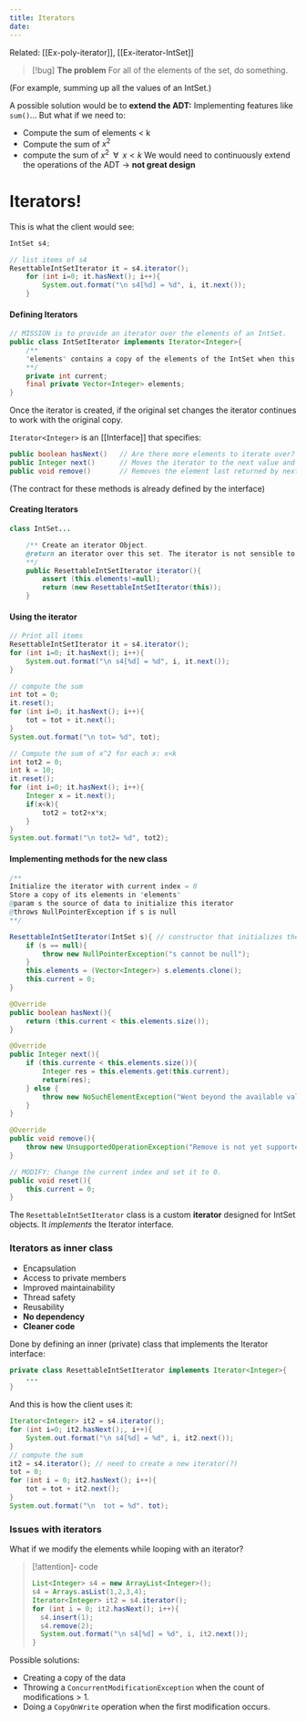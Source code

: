 ```yaml
---
title: Iterators
date:
---
```

Related: [[Ex-poly-iterator]], [[Ex-iterator-IntSet]]

> [!bug]  **The problem** 
 > For all of the elements of the set, do something. 

(For example, summing up all the values of an IntSet.)
 
 A possible solution would be to **extend the ADT:** 
 Implementing features like `sum()`... But what if we need to: 
 - Compute the sum of elements < k
 - Compute the sum of $x^{2}$ 
 - compute the sum of $x^{2} \;\; \forall \; \;x<k$ 
 We would need to continuously extend the operations of the ADT -> **not great design**

# Iterators!

This is what the client would see: 
```java
IntSet s4;

// list items of s4
ResettableIntSetIterator it = s4.iterator();
	for (int i=0; it.hasNext(); i++){
		System.out.format("\n s4[%d] = %d", i, it.next());
	}
```

#### Defining Iterators

```java
// MISSION is to provide an iterator over the elements of an IntSet. 
public class IntSetIterator implements Iterator<Integer>{
	/**
	"elements" contains a copy of the elements of the IntSet when this iterator is created. The data that have yet to be visited are elements[current, ...].
	**/
	private int current;
	final private Vector<Integer> elements;
}
```
Once the iterator is created, if the original set changes the iterator continues to work with the original copy. 

`Iterator<Integer>` is an [[Interface]] that specifies:
```java
public boolean hasNext()   // Are there more elements to iterate over?
public Integer next()      // Moves the iterator to the next value and returns its *value*  
public void remove()       // Removes the element last returned by next()
```
(The contract for these methods is already defined by the interface)

#### Creating Iterators

```java
class IntSet...

	/** Create an iterator Object. 
	@return an iterator over this set. The iterator is not sensible to mutations of this set. 
	**/
	public ResettableIntSetIterator iterator(){
		assert (this.elements!=null);
		return (new ResettableIntSetIterator(this));
	}
```

#### Using the iterator

```java
// Print all items
ResettableIntSetIterator it = s4.iterator();
for (int i=0; it.hasNext(); i++){
	System.out.format("\n s4[%d] = %d", i, it.next());
}

// compute the sum
int tot = 0;
it.reset();
for (int i=0; it.hasNext(); i++){
	tot = tot + it.next();
}
System.out.format("\n tot= %d", tot);

// Compute the sum of x^2 for each x: x<k
int tot2 = 0;
int k = 10;
it.reset();
for (int i=0; it.hasNext(); i++){
	Integer x = it.next();
	if(x<k){
		tot2 = tot2+x*x;
	}
}
System.out.format("\n tot2= %d", tot2);
```

#### Implementing methods for the new class

```java
/**
Initialize the iterator with current index = 0 
Store a copy of its elements in "elements"
@param s the source of data to initialize this iterator
@throws NullPointerException if s is null
**/

ResettableIntSetIterator(IntSet s){ // constructor that initializes the iterator. 
	if (s == null){
		throw new NullPointerException("s cannot be null");	
	}
	this.elements = (Vector<Integer>) s.elements.clone();
	this.current = 0;
}

@Override
public boolean hasNext(){
	return (this.current < this.elements.size());
}

@Override
public Integer next(){
	if (this.currente < this.elements.size()){
		Integer res = this.elements.get(this.current);
		return(res);
	} else {
		throw new NoSuchElementException("Went beyond the available values");
	}
}

@Override
public void remove(){
	throw new UnsupportedOperationException("Remove is not yet supported");
}

// MODIFY: Change the current index and set it to 0. 
public void reset(){
	this.current = 0; 
}
```

The `ResettableIntSetIterator`  class is a custom **iterator** designed for IntSet objects. It *implements* the Iterator interface. 

### Iterators as inner class
- Encapsulation
- Access to private members
- Improved maintainability
- Thread safety
- Reusability
- **No dependency**
- **Cleaner code**

Done by defining an inner (private) class that implements the Iterator interface:

```java
private class ResettableIntSetIterator implements Iterator<Integer>{
	...
}
```

And this is how the client uses it: 
```java
Iterator<Integer> it2 = s4.iterator();
for (int i=0; it2.hasNext();, i++){
	System.out.format("\n s4[%d] = %d", i, it2.next());
}
// compute the sum
it2 = s4.iterator(); // need to create a new iterator(?)
tot = 0;
for (int i = 0; it2.hasNext(); i++){
	tot = tot + it2.next();
}
System.out.format("\n  tot = %d". tot);
```

### Issues with iterators
What if we modify the elements while looping with an iterator? 

> [!attention]- code
> ```java
> List<Integer> s4 = new ArrayList<Integer>();
> s4 = Arrays.asList(1,2,3,4);
> Iterator<Integer> it2 = s4.iterator();
> for (int i = 0; it2.hasNext(); i++){
> 	s4.insert(1);
> 	s4.remove(2);
> 	System.out.format("\n s4[%d] = %d", i, it2.next());
> }
> ```

Possible solutions: 
- Creating a copy of the data
- Throwing a `ConcurrentModificationException` when the count of modifications > 1. 
- Doing a `CopyOnWrite` operation when the first modification occurs. 
